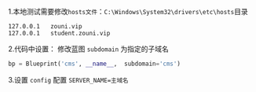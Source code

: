 1.本地测试需要修改`hosts文件`：`C:\Windows\System32\drivers\etc\hosts`目录
```
127.0.0.1	zouni.vip
127.0.0.1	student.zouni.vip
```
2.代码中设置：
修改蓝图 `subdomain` 为指定的子域名
```python
bp = Blueprint('cms', __name__,  subdomain='cms')
```
3.设置 `config` 配置 `SERVER_NAME=主域名`

